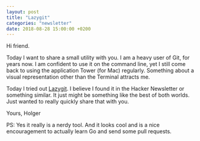 ```yaml
---
layout: post
title: "Lazygit"
categories: "newsletter"
date: 2018-08-28 15:00:00 +0200
---
```


Hi friend.

Today I want to share a small utility with you. I am a heavy user of Git, for years now. I am confident to use it on the command line, yet I still come back to using the application Tower (for Mac) regularly. Something about a visual representation other than the Terminal attracts me.
<!--more-->
Today I tried out [Lazygit](https://github.com/jesseduffield/lazygit). I believe I found it in the Hacker Newsletter or something similar. It just might be something like the best of both worlds.
Just wanted to really quickly share that with you.

Yours,
Holger

PS: Yes it really is a nerdy tool. And it looks cool and is a nice encouragement 
to actually learn Go and send some pull requests.